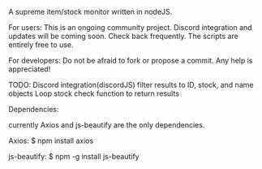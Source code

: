 A supreme item/stock monitor written in nodeJS.

For users:
This is an ongoing community project. Discord integration and updates will be coming soon. Check back frequently. The scripts are entirely free to use.

For developers: 
Do not be afraid to fork or propose a commit. Any help is appreciated!

TODO:
Discord integration(discordJS) 
filter results to ID, stock, and name objects
Loop stock check function to return results


Dependencies:

currently Axios and js-beautify are the only dependencies.

Axios:
$ npm install axios

js-beautify:
$ npm -g install js-beautify
